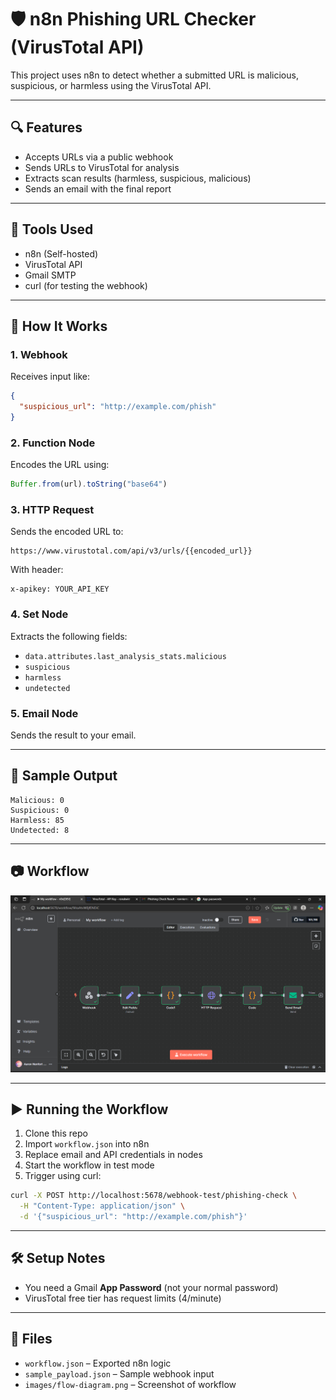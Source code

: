 # 🛡️ n8n Phishing URL Checker (VirusTotal API)

This project uses n8n to detect whether a submitted URL is malicious, suspicious, or harmless using the VirusTotal API.

---

## 🔍 Features

- Accepts URLs via a public webhook
- Sends URLs to VirusTotal for analysis
- Extracts scan results (harmless, suspicious, malicious)
- Sends an email with the final report

---

## 🧱 Tools Used

- n8n (Self-hosted)
- VirusTotal API
- Gmail SMTP
- curl (for testing the webhook)

---

## 🧪 How It Works

### 1. Webhook  
Receives input like:
```json
{
  "suspicious_url": "http://example.com/phish"
}
```

### 2. Function Node  
Encodes the URL using:
```javascript
Buffer.from(url).toString("base64")
```

### 3. HTTP Request  
Sends the encoded URL to:
```
https://www.virustotal.com/api/v3/urls/{{encoded_url}}
```
With header:
```
x-apikey: YOUR_API_KEY
```

### 4. Set Node  
Extracts the following fields:
- `data.attributes.last_analysis_stats.malicious`
- `suspicious`
- `harmless`
- `undetected`

### 5. Email Node  
Sends the result to your email.

---

## 🔁 Sample Output
```
Malicious: 0  
Suspicious: 0  
Harmless: 85  
Undetected: 8
```

---

## 📷 Workflow

![Workflow Screenshot](images/flow-diagram.png)

---

## ▶️ Running the Workflow

1. Clone this repo
2. Import `workflow.json` into n8n
3. Replace email and API credentials in nodes
4. Start the workflow in test mode
5. Trigger using curl:
```bash
curl -X POST http://localhost:5678/webhook-test/phishing-check \
  -H "Content-Type: application/json" \
  -d '{"suspicious_url": "http://example.com/phish"}'
```

---

## 🛠️ Setup Notes

- You need a Gmail **App Password** (not your normal password)
- VirusTotal free tier has request limits (4/minute)

---

## 📁 Files

- `workflow.json` – Exported n8n logic
- `sample_payload.json` – Sample webhook input
- `images/flow-diagram.png` – Screenshot of workflow
